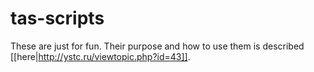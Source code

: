 tas-scripts
===========

These are just for fun. Their purpose and how to use them is described [[here|http://ystc.ru/viewtopic.php?id=43]].

